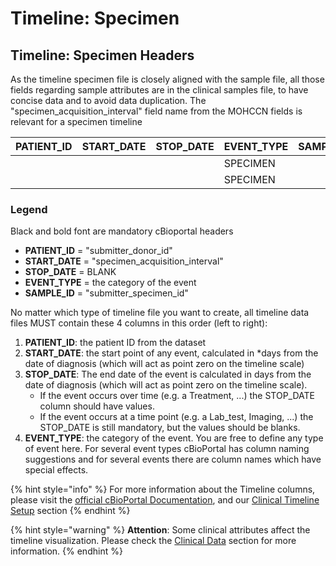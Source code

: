 # Timeline: Specimen

## Timeline: Specimen Headers

As the timeline specimen file is closely aligned with the sample file, all those fields regarding sample attributes are in the clinical samples file, to have concise data and to avoid data duplication. The "specimen\_acquisition\_interval" field name from the MOHCCN fields is relevant for a specimen timeline

| **PATIENT\_ID** | **START\_DATE** | **STOP\_DATE** | **EVENT\_TYPE** | **SAMPLE\_ID** |
| --------------- | --------------- | -------------- | --------------- | -------------- |
|                 |                 |                | SPECIMEN        |                |
|                 |                 |                | SPECIMEN        |                |

### Legend

Black and bold font are mandatory cBioportal headers

* **PATIENT\_ID** = "submitter\_donor\_id"
* **START\_DATE** = "specimen\_acquisition\_interval"
* **STOP\_DATE** = BLANK
* **EVENT\_TYPE** = the category of the event
* **SAMPLE\_ID** = "submitter\_specimen\_id"

No matter which type of timeline file you want to create, all timeline data files MUST contain these 4 columns in this order (left to right):

1. **PATIENT\_ID**: the patient ID from the dataset
2. **START\_DATE**: the start point of any event, calculated in \*days from the date of diagnosis (which will act as point zero on the timeline scale)
3. **STOP\_DATE**: The end date of the event is calculated in days from the date of diagnosis (which will act as point zero on the timeline scale).&#x20;
   * If the event occurs over time (e.g. a Treatment, ...) the STOP\_DATE column should have values.
   * If the event occurs at a time point (e.g. a Lab\_test, Imaging, ...) the STOP\_DATE is still mandatory, but the values should be blanks.
4. **EVENT\_TYPE**: the category of the event. You are free to define any type of event here. For several event types cBioPortal has column naming suggestions and for several events there are column names which have special effects.

{% hint style="info" %}
For more information about the Timeline columns, please visit the [official cBioPortal Documentation](https://docs.cbioportal.org/5.1-data-loading/data-loading/file-formats#timeline-data), and our [Clinical Timeline Setup](../../clinical-timeline-setup/) section
{% endhint %}

{% hint style="warning" %}
**Attention**: Some clinical attributes affect the timeline visualization. Please check the [Clinical Data](https://docs.cbioportal.org/5.1-data-loading/data-loading/file-formats#clinical-data) section for more information.
{% endhint %}
